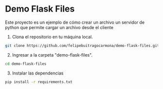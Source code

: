 # Demo Flask Files

Este proyecto es un ejemplo de cómo crear un archivo un servidor de python que permite cargar un archivo desde el cliente

1. Clona el repositorio en tu máquina local.
```sh
git clone https://github.com/felipebuitragocarmona/demo-flask-files.git
```

2. Ingresar a la carpeta "demo-flask-files".
```sh
cd demo-flask-files
```

3. Instalar las dependencias
```sh
pip install -r requirements.txt
```